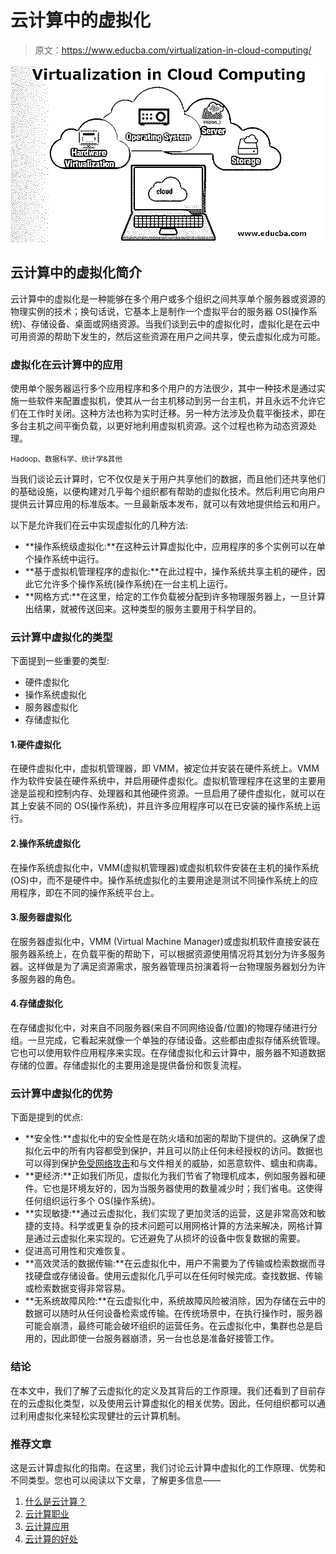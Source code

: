 # 云计算中的虚拟化

> 原文：<https://www.educba.com/virtualization-in-cloud-computing/>

![Virtualization in Cloud Computing](img/d9e39cdd7520421f1c42575b8feeb38e.png)



## 云计算中的虚拟化简介

云计算中的虚拟化是一种能够在多个用户或多个组织之间共享单个服务器或资源的物理实例的技术；换句话说，它基本上是制作一个虚拟平台的服务器 OS(操作系统)、存储设备、桌面或网络资源。当我们谈到云中的虚拟化时，虚拟化是在云中可用资源的帮助下发生的，然后这些资源在用户之间共享，使云虚拟化成为可能。

### 虚拟化在云计算中的应用

使用单个服务器运行多个应用程序和多个用户的方法很少，其中一种技术是通过实施一些软件来配置虚拟机，使其从一台主机移动到另一台主机，并且永远不允许它们在工作时关闭。这种方法也称为实时迁移。另一种方法涉及负载平衡技术，即在多台主机之间平衡负载，以更好地利用虚拟机资源。这个过程也称为动态资源处理。

<small>Hadoop、数据科学、统计学&其他</small>

当我们谈论云计算时，它不仅仅是关于用户共享他们的数据，而且他们还共享他们的基础设施，以便构建对几乎每个组织都有帮助的虚拟化技术。然后利用它向用户提供云计算应用的标准版本。一旦最新版本发布，就可以有效地提供给云和用户。

以下是允许我们在云中实现虚拟化的几种方法:

*   **操作系统级虚拟化:**在这种云计算虚拟化中，应用程序的多个实例可以在单个操作系统中运行。
*   **基于虚拟机管理程序的虚拟化:**在此过程中，操作系统共享主机的硬件，因此它允许多个操作系统(操作系统)在一台主机上运行。
*   **网格方式:**在这里，给定的工作负载被分配到许多物理服务器上，一旦计算出结果，就被传送回来。这种类型的服务主要用于科学目的。

### 云计算中虚拟化的类型

下面提到一些重要的类型:

*   硬件虚拟化
*   操作系统虚拟化
*   服务器虚拟化
*   存储虚拟化

#### 1.硬件虚拟化

在硬件虚拟化中，虚拟机管理器，即 VMM，被定位并安装在硬件系统上。VMM 作为软件安装在硬件系统中，并启用硬件虚拟化。虚拟机管理程序在这里的主要用途是监视和控制内存、处理器和其他硬件资源。一旦启用了硬件虚拟化，就可以在其上安装不同的 OS(操作系统)，并且许多应用程序可以在已安装的操作系统上运行。

#### 2.操作系统虚拟化

在操作系统虚拟化中，VMM(虚拟机管理器)或虚拟机软件安装在主机的操作系统(OS)中，而不是硬件中。操作系统虚拟化的主要用途是测试不同操作系统上的应用程序，即在不同的操作系统平台上。

#### 3.服务器虚拟化

在服务器虚拟化中，VMM (Virtual Machine Manager)或虚拟机软件直接安装在服务器系统上，在负载平衡的帮助下，可以根据资源使用情况将其划分为许多服务器。这样做是为了满足资源需求，服务器管理员扮演着将一台物理服务器划分为许多服务器的角色。

#### 4.存储虚拟化

在存储虚拟化中，对来自不同服务器(来自不同网络设备/位置)的物理存储进行分组。一旦完成，它看起来就像一个单独的存储设备。这些都由虚拟存储系统管理。它也可以使用软件应用程序来实现。在存储虚拟化和云计算中，服务器不知道数据存储的位置。存储虚拟化的主要用途是提供备份和恢复流程。

### 云计算中虚拟化的优势

下面是提到的优点:

*   **安全性:**虚拟化中的安全性是在防火墙和加密的帮助下提供的。这确保了虚拟化云中的所有内容都受到保护，并且可以防止任何未经授权的访问。数据也可以得到保护[免受网络攻击](https://www.educba.com/what-is-cyber-attack/)和与文件相关的威胁，如恶意软件、蠕虫和病毒。
*   **更经济:**正如我们所见，虚拟化为我们节省了物理机成本，例如服务器和硬件。它也是环境友好的，因为当服务器使用的数量减少时；我们省电。这使得任何组织运行多个 OS(操作系统)。
*   **实现敏捷:**通过云虚拟化，我们实现了更加灵活的运营，这是非常高效和敏捷的支持。科学或更复杂的技术问题可以用网格计算的方法来解决，网格计算是通过云虚拟化来实现的。它还避免了从损坏的设备中恢复数据的需要。
*   促进高可用性和灾难恢复。
*   **高效灵活的数据传输:**在云虚拟化中，用户不需要为了传输或检索数据而寻找硬盘或存储设备。使用云虚拟化几乎可以在任何时候完成。查找数据、传输或检索数据变得非常容易。
*   **无系统故障风险:**在云虚拟化中，系统故障风险被消除，因为存储在云中的数据可以随时从任何设备检索或传输。在传统场景中，在执行操作时，服务器可能会崩溃，最终可能会破坏组织的运营任务。在云虚拟化中，集群也总是启用的，因此即使一台服务器崩溃，另一台也总是准备好接管工作。

### 结论

在本文中，我们了解了云虚拟化的定义及其背后的工作原理。我们还看到了目前存在的云虚拟化类型，以及使用云计算虚拟化的相关优势。因此，任何组织都可以通过利用虚拟化来轻松实现健壮的云计算机制。

### 推荐文章

这是云计算虚拟化的指南。在这里，我们讨论云计算中虚拟化的工作原理、优势和不同类型。您也可以阅读以下文章，了解更多信息——

1.  [什么是云计算？](https://www.educba.com/what-is-cloud-computing/)
2.  [云计算职业](https://www.educba.com/career-in-cloud-computing/)
3.  [云计算应用](https://www.educba.com/cloud-computing-application/)
4.  [云计算的好处](https://www.educba.com/cloud-computing-benefits/)






